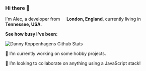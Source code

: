 ### Hi there 👋

<p>I'm Alec, a developer from <img src="https://image.flaticon.com/icons/svg/323/323329.svg" width="13"/> <b>London, England</b>, currently living in <img src="https://image.flaticon.com/icons/svg/323/323310.svg" width="13"/> <b>Tennessee, USA</b>. </p>

<p><b>See how busy I've been:</b></p>

<img src="https://github-readme-stats.vercel.app/api?username=https://github-readme-stats.vercel.app/api?username=acd37&show_icons=true&show_icons=true" alt="Danny Koppenhagens Github Stats"></img>

🔭 I’m currently working on some hobby projects. 

👯 I’m looking to collaborate on anything using a JavaScript stack!
